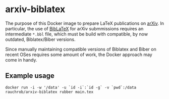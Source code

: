 # arxiv-biblatex

The purpose of this Docker image to prepare LaTeX publications on
[arXiv](https://arxiv.org/). In particular, the use of
[BibLaTeX](https://ctan.org/pkg/biblatex) for arXiv submmissions requires an
intermediate `*.bbl` file, which must be build with compatible, by now
outdated, Biblatex/Biber versions.

Since manually maintaining compatible versions of Biblatex and Biber on recent
OSes requires some amount of work, the Docker approach may come in handy.

## Example usage

```
docker run -i -w '/data' -u `id -i`:`id -g` -v `pwd`:/data rauchrob/arxiv-biblatex rubber main.tex
```
